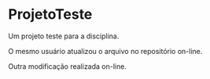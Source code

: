 # ProjetoTeste
Um projeto teste para a disciplina.

O mesmo usuário atualizou o arquivo no repositório on-line.

Outra modificação realizada on-line.
